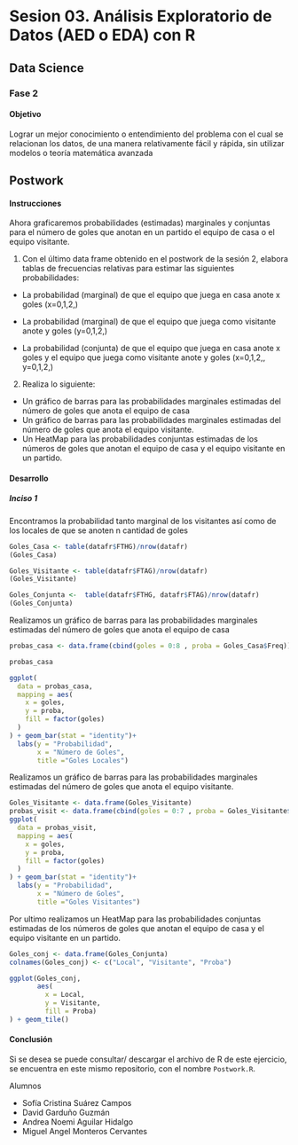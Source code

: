 # Sesion 03. Análisis Exploratorio de Datos (AED o EDA) con R
## Data Science
### Fase 2


#### Objetivo

Lograr un mejor conocimiento o entendimiento del problema con el cual se relacionan los datos, de una manera relativamente fácil y rápida, sin utilizar modelos o teoría matemática avanzada

## Postwork

#### Instrucciones

Ahora graficaremos probabilidades (estimadas) marginales y conjuntas para el número de goles que anotan en un partido el equipo de casa o el equipo visitante.

1. Con el último data frame obtenido en el postwork de la sesión 2, elabora tablas de frecuencias relativas para estimar las siguientes probabilidades:

- La probabilidad (marginal) de que el equipo que juega en casa anote x goles (x=0,1,2,)

- La probabilidad (marginal) de que el equipo que juega como visitante anote y goles (y=0,1,2,)

- La probabilidad (conjunta) de que el equipo que juega en casa anote x goles y el equipo que juega como visitante anote y goles (x=0,1,2,, y=0,1,2,)

2. Realiza lo siguiente:

- Un gráfico de barras para las probabilidades marginales estimadas del número de goles que anota el equipo de casa
- Un gráfico de barras para las probabilidades marginales estimadas del número de goles que anota el equipo visitante.
- Un HeatMap para las probabilidades conjuntas estimadas de los números de goles que anotan el equipo de casa y el equipo visitante en un partido.


#### Desarrollo
##### Inciso 1

Encontramos la probabilidad tanto marginal de los visitantes así como de los locales de que se anoten n cantidad de goles
```R
Goles_Casa <- table(datafr$FTHG)/nrow(datafr)
(Goles_Casa)

Goles_Visitante <- table(datafr$FTAG)/nrow(datafr)
(Goles_Visitante)

Goles_Conjunta <-  table(datafr$FTHG, datafr$FTAG)/nrow(datafr)
(Goles_Conjunta)
```
Realizamos un gráfico de barras para las probabilidades marginales estimadas del número de goles que anota el equipo de casa
```R
probas_casa <- data.frame(cbind(goles = 0:8 , proba = Goles_Casa$Freq))

probas_casa

ggplot(
  data = probas_casa,
  mapping = aes(
    x = goles,
    y = proba,
    fill = factor(goles)
  ) 
) + geom_bar(stat = "identity")+
  labs(y = "Probabilidad", 
       x = "Número de Goles",
       title ="Goles Locales")
```
Realizamos un gráfico de barras para las probabilidades marginales estimadas del número de goles que anota el equipo visitante.

```R
Goles_Visitante <- data.frame(Goles_Visitante)
probas_visit <- data.frame(cbind(goles = 0:7 , proba = Goles_Visitante$Freq))
ggplot(
  data = probas_visit,
  mapping = aes(
    x = goles,
    y = proba,
    fill = factor(goles)
  ) 
) + geom_bar(stat = "identity")+
  labs(y = "Probabilidad", 
       x = "Número de Goles",
       title ="Goles Visitantes")
```
Por ultimo realizamos un HeatMap para las probabilidades conjuntas estimadas de los números de goles que anotan el equipo de casa y el equipo visitante en un partido.
```R
Goles_conj <- data.frame(Goles_Conjunta)
colnames(Goles_conj) <- c("Local", "Visitante", "Proba")

ggplot(Goles_conj, 
       aes(
         x = Local, 
         y = Visitante, 
         fill = Proba)
) + geom_tile()
```

#### Conclusión

Si se desea se puede consultar/ descargar el archivo de R de este ejercicio, se encuentra en este mismo repositorio, con el nombre `Postwork.R`.

Alumnos 
* Sofía Cristina Suárez Campos
* David Garduño Guzmán
* Andrea Noemi Aguilar Hidalgo
* Miguel Angel Monteros Cervantes
